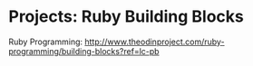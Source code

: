 # Projects: Ruby Building Blocks
Ruby Programming: http://www.theodinproject.com/ruby-programming/building-blocks?ref=lc-pb